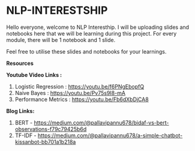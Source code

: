 # NLP-INTERESTSHIP

Hello everyone, welcome to NLP Interesthip. I will be uploading slides and notebooks here that we will be learning during this project.
For every module, there will be 1 notebook and 1 slide. 

Feel free to utilise these slides and notebooks for your learnings.

**Resources**

**Youtube Video Links :**
1. Logistic Regression : https://youtu.be/f6PNgEbopfQ
2. Naive Bayes : https://youtu.be/Pv75s9I8-mA
3. Performance Metrics : https://youtu.be/Fb6dXbDjCA8

**Blog Links:**
1. BERT - https://medium.com/@pallavipannu678/bidaf-vs-bert-observations-f79c79425b6d
2. TF-IDF - https://medium.com/@pallavipannu678/a-simple-chatbot-kissanbot-bb701a1b218a


